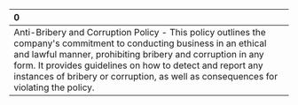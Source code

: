 | 0                                                                                                                                                                                                                                                                                                                                       |
|:----------------------------------------------------------------------------------------------------------------------------------------------------------------------------------------------------------------------------------------------------------------------------------------------------------------------------------------|
| Anti-Bribery and Corruption Policy - This policy outlines the company's commitment to conducting business in an ethical and lawful manner, prohibiting bribery and corruption in any form. It provides guidelines on how to detect and report any instances of bribery or corruption, as well as consequences for violating the policy. |